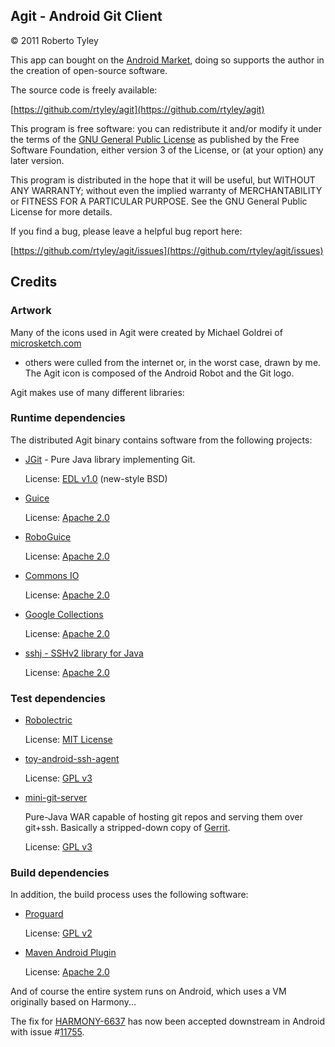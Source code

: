 
Agit - Android Git Client
-------------------------

© 2011 Roberto Tyley

This app can bought on the [Android Market](https://market.android.com/details?id=com.madgag.agit),
doing so supports the author in the creation of open-source software.

The source code is freely available:

[https://github.com/rtyley/agit](https://github.com/rtyley/agit)

This program is free software: you can redistribute it and/or modify
it under the terms of the [GNU General Public License](http://www.gnu.org/licenses/gpl.html)
as published by the Free Software Foundation, either version 3 of the License, or
(at your option) any later version.

This program is distributed in the hope that it will be useful,
but WITHOUT ANY WARRANTY; without even the implied warranty of
MERCHANTABILITY or FITNESS FOR A PARTICULAR PURPOSE.  See the
GNU General Public License for more details.

If you find a bug, please leave a helpful bug report here:

[https://github.com/rtyley/agit/issues](https://github.com/rtyley/agit/issues)

Credits
-------

### Artwork

Many of the icons used in Agit were created by Michael Goldrei of [microsketch.com](http://microsketch.com/design/index.html)
- others were culled from the internet or, in the worst case, drawn by me. The Agit icon is composed of the Android
Robot and the Git logo.

Agit makes use of many different libraries:

### Runtime dependencies

The distributed Agit binary contains software from the following projects:

*   [JGit](http://www.eclipse.org/jgit/) - Pure Java library implementing Git.

    License: [EDL v1.0](http://www.eclipse.org/org/documents/edl-v10.php) (new-style BSD)

*   [Guice](http://code.google.com/p/google-guice/)

    License: [Apache 2.0](http://www.apache.org/licenses/LICENSE-2.0)

*   [RoboGuice](http://code.google.com/p/roboguice/)

    License: [Apache 2.0](http://www.apache.org/licenses/LICENSE-2.0)

*   [Commons IO](http://commons.apache.org/io)

    License: [Apache 2.0](http://commons.apache.org/io/license.html)

*   [Google Collections](http://code.google.com/p/google-collections/)

    License: [Apache 2.0](http://www.apache.org/licenses/LICENSE-2.0)

*   [sshj - SSHv2 library for Java](https://github.com/shikhar/sshj)

    License: [Apache 2.0](http://www.apache.org/licenses/LICENSE-2.0)

### Test dependencies

*   [Robolectric](http://pivotal.github.com/robolectric/)

    License: [MIT License](http://www.opensource.org/licenses/mit-license.php)

*   [toy-android-ssh-agent](https://github.com/rtyley/toy-android-ssh-agent)

    License: [GPL v3](http://www.gnu.org/licenses/gpl-3.0.html)

*   [mini-git-server](https://github.com/rtyley/mini-git-server)

    Pure-Java WAR capable of hosting git repos and serving them over git+ssh.
    Basically a stripped-down copy of [Gerrit](http://code.google.com/p/gerrit/).

    License: [GPL v3](http://www.gnu.org/licenses/gpl-3.0.html)


### Build dependencies

In addition, the build process uses the following software:

*   [Proguard](http://proguard.sourceforge.net/)

    License: [GPL v2](http://proguard.sourceforge.net/license.html)

*   [Maven Android Plugin](http://code.google.com/p/maven-android-plugin/)

    License: [Apache 2.0](http://www.apache.org/licenses/LICENSE-2.0)


And of course the entire system runs on Android, which uses a VM originally
based on Harmony...

The fix for [HARMONY-6637](https://issues.apache.org/jira/browse/HARMONY-6637) has now been accepted downstream in Android with issue #[11755](http://code.google.com/p/android/issues/detail?id=11755).




